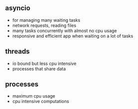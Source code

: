 ## asyncio

 - for managing many waiting tasks
 - network requests, reading files
 - many tasks concurrently with almost no cpu usage
 - responsive and efficient app when waiting on a lot of tasks

## threads

 - io bound but less cpu intensive
 - processes that share data

## processes

 - maximum cpu usage
 - cpu intensive computations
